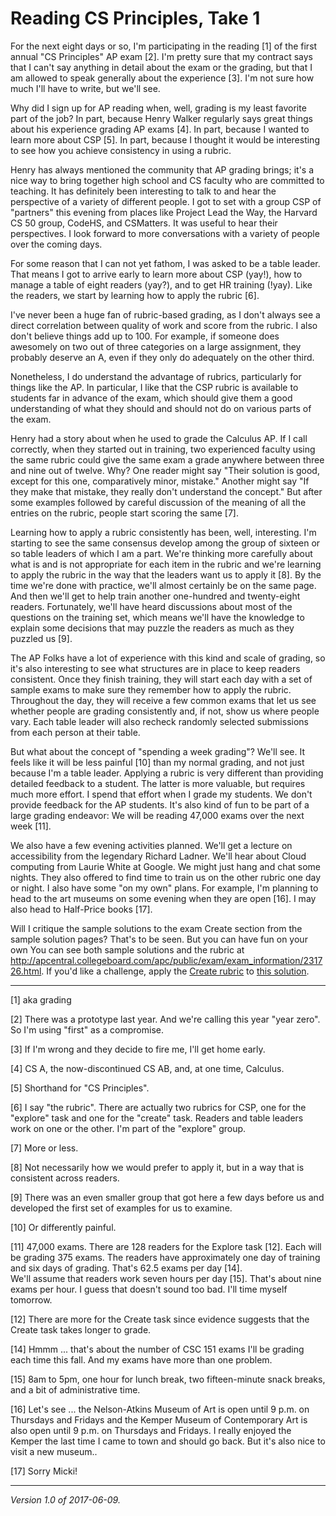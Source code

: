 Reading CS Principles, Take 1
=============================

For the next eight days or so, I'm participating in the reading [1] of the 
first annual "CS Principles" AP exam [2].  I'm pretty sure that my contract
says that I can't say anything in detail about the exam or the grading,
but that I am allowed to speak generally about the experience [3].
I'm not sure how much I'll have to write, but we'll see.

Why did I sign up for AP reading when, well, grading is my least favorite
part of the job?  In part, because Henry Walker regularly says great
things about his experience grading AP exams [4].  In part, because I
wanted to learn more about CSP [5].  In part, because I thought it would
be interesting to see how you achieve consistency in using a rubric.

Henry has always mentioned the community that AP grading brings; it's a
nice way to bring together high school and CS faculty who are committed
to teaching.  It has definitely been interesting to talk to and hear the
perspective of a variety of different people.  I got to set with a group
CSP of "partners" this evening from places like Project Lead the Way, the
Harvard CS 50 group, CodeHS, and CSMatters.  It was useful to hear their
perspectives.  I look forward to more conversations with a variety of
people over the coming days.

For some reason that I can not yet fathom, I was asked to be a table
leader.  That means I got to arrive early to learn more about CSP (yay!),
how to manage a table of eight readers (yay?), and to get HR training
(!yay).  Like the readers, we start by learning how to apply the rubric
[6].

I've never been a huge fan of rubric-based grading, as I don't always see
a direct correlation between quality of work and score from the rubric.
I also don't believe things add up to 100.  For example, if someone does
awesomely on two out of three categories on a large assignment, they
probably deserve an A, even if they only do adequately on the other third.

Nonetheless, I do understand the advantage of rubrics, particularly
for things like the AP.  In particular, I like that the CSP rubric is
available to students far in advance of the exam, which should give them
a good understanding of what they should and should not do on various
parts of the exam.

Henry had a story about when he used to grade the Calculus AP. If
I call correctly, when they started out in training, two experienced
faculty using the same rubric could give the same exam a grade anywhere
between three and nine out of twelve.  Why?  One reader might say "Their
solution is good, except for this one, comparatively minor, mistake."
Another might say "If they make that mistake, they really don't understand
the concept."  But after some examples followed by careful discussion
of the meaning of all the entries on the rubric, people start scoring
the same [7].

Learning how to apply a rubric consistently has been, well, interesting.
I'm starting to see the same consensus develop among the group of sixteen
or so table leaders of which I am a part.  We're thinking more carefully
about what is and is not appropriate for each item in the rubric and we're
learning to apply the rubric in the way that the leaders want us to apply
it [8].  By the time we're done with practice, we'll almost certainly be
on the same page.  And then we'll get to help train another one-hundred
and twenty-eight readers.  Fortunately, we'll have heard discussions
about most of the questions on the training set, which means we'll have
the knowledge to explain some decisions that may puzzle the readers as
much as they puzzled us [9].

The AP Folks have a lot of experience with this kind and scale of grading,
so it's also interesting to see what structures are in place to keep
readers consistent.  Once they finish training, they will start each
day with a set of sample exams to make sure they remember how to apply
the rubric.  Throughout the day, they will receive a few common exams
that let us see whether people are grading consistently and, if not,
show us where people vary.  Each table leader will also recheck randomly
selected submissions from each person at their table.

But what about the concept of "spending a week grading"?  We'll see.
It feels like it will be less painful [10] than my normal grading,
and not just because I'm a table leader.  Applying a rubric is very
different than providing detailed feedback to a student.  The latter is
more valuable, but requires much more effort.  I spend that effort when
I grade my students.  We don't provide feedback for the AP students.
It's also kind of fun to be part of a large grading endeavor: We will
be reading 47,000 exams over the next week [11].

We also have a few evening activities planned.  We'll get a lecture
on accessibility from the legendary Richard Ladner.  We'll hear about
Cloud computing from Laurie White at Google.  We might just hang and
chat some nights.  They also offered to find time to train us on the
other rubric one day or night.  I also have some "on my own" plans.
For example, I'm planning to head to the art museums on some evening
when they are open [16].  I may also head to Half-Price books [17].

Will I critique the sample solutions to the exam Create section from
the sample solution pages?  That's to be seen.  But you can have fun on
your own  You can see both sample solutions and the rubric at 
<http://apcentral.collegeboard.com/apc/public/exam/exam_information/231726.html>.  If you'd like a challenge, apply the [Create rubric](https://secure-media.collegeboard.org/digitalServices/pdf/ap/create-sample-tasks-sg.pdf) to
[this solution](http://apcentral.collegeboard.com/apc/public/exam/computer_science_principles/232630.html).

---

[1] aka grading

[2] There was a prototype last year.  And we're calling this year
"year zero".  So I'm using "first" as a compromise.

[3] If I'm wrong and they decide to fire me, I'll get home early.

[4] CS A, the now-discontinued CS AB, and, at one time, Calculus.

[5] Shorthand for "CS Principles".

[6] I say "the rubric".  There are actually two rubrics for CSP, one
for the "explore" task and one for the "create" task.  Readers and
table leaders work on one or the other.  I'm part of the "explore" group.

[7] More or less.

[8] Not necessarily how we would prefer to apply it, but in a way that 
is consistent across readers.

[9] There was an even smaller group that got here a few days before us
and developed the first set of examples for us to examine.

[10] Or differently painful.

[11] 47,000 exams.  There are 128 readers for the Explore task [12].  Each
will be grading 375 exams.  The readers have approximately one day of 
training and six days of grading.  That's 62.5 exams per day [14].    
We'll assume that readers work seven hours per day [15].  That's about
nine exams per hour.  I guess that doesn't sound too bad.  I'll time
myself tomorrow.

[12] There are more for the Create task since evidence suggests that the
Create task takes longer to grade.

[14] Hmmm ... that's about the number of CSC 151 exams I'll be grading
each time this fall.  And my exams have more than one problem.

[15] 8am to 5pm, one hour for lunch break, two fifteen-minute snack
breaks, and a bit of administrative time.

[16] Let's see ... the Nelson-Atkins Museum of Art is open until 9 p.m. on
Thursdays and Fridays and the Kemper Museum of Contemporary Art is also
open until 9 p.m. on Thursdays and Fridays.  I really enjoyed the Kemper the
last time I came to town and should go back.  But it's also nice to visit
a new museum..

[17] Sorry Micki!

---

*Version 1.0 of 2017-06-09.*
